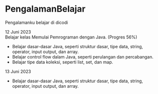 # PengalamanBelajar
Pengalamanku belajar di dicodi

12 Juni 2023 <br>
Belajar kelas Memulai Pemrograman dengan Java. (Progres 56%)
  * Belajar dasar-dasar Java, seperti struktur dasar, tipe data, string, operator, input output, dan array.
  * Belajar control flow dalam Java, seperti perulangan dan percabangan.
  * Belajar tipe data koleksi, seperti list, set, dan map.

13 Juni 2023
  * Belajar dasar-dasar Java, seperti struktur dasar, tipe data, string, operator, input output, dan array.

